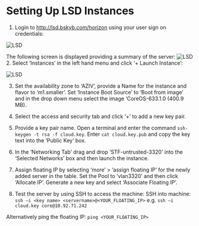 # Setting Up LSD Instances

1. Login to http://lsd.bskyb.com/horizon using your user sign on credentials:

<img src="https://github.com/sky-uk/stf/blob/master/res/sky/image07.png?raw=true" alt="LSD">

The following screen is displayed providing a summary of the server:
<img src="https://github.com/sky-uk/stf/blob/master/res/sky/image06.png" alt="LSD">
2. Select ‘Instances’ in the left hand menu and click ‘+ Launch Instance’:

<img src="https://github.com/sky-uk/stf/blob/master/res/sky/image11.png?raw=true" alt="LSD">

3. Set the availability zone to ‘AZIV’, provide a Name for the instance and flavor to ‘m1.smaller’. Set ‘Instance Boot Source’ to ‘Boot from image’ and in the drop down menu select the image ‘CoreOS-633.1.0 (400.9 MB).


4. Select the access and security tab and click ‘+’ to add a new key pair. 

5. Provide a key pair name. Open a terminal and enter the command `ssh-keygen -t rsa -f cloud.key`. Enter `cat cloud.key.pub` and copy the key text into the ‘Public Key’ box.

6. In the ‘Networking Tab’ drag and drop ‘STF-untrusted-3320’ into the ‘Selected Networks’ box and then launch the instance.

7. Assign floating IP by selecting ‘more’ > ‘assign floating IP’ for the newly added server in the table. Set the Pool to ‘vlan3320’ and then click ‘Allocate IP’.  Generate a new key and select ‘Associate Floating IP’.

8. Test the server by using SSH to access the machine:
SSH into machine: `ssh –i <key name> <servername>@<YOUR_FLOATING_IP>`
 e.g.  `ssh –i cloud.key core@10.92.71.242`

Alternatively ping the floating IP: `ping <YOUR_FLOATING_IP>`
